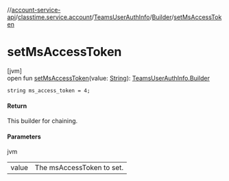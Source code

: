 //[account-service-api](../../../../index.md)/[classtime.service.account](../../index.md)/[TeamsUserAuthInfo](../index.md)/[Builder](index.md)/[setMsAccessToken](set-ms-access-token.md)

# setMsAccessToken

[jvm]\
open fun [setMsAccessToken](set-ms-access-token.md)(value: [String](https://docs.oracle.com/javase/8/docs/api/java/lang/String.html)): [TeamsUserAuthInfo.Builder](index.md)

`string ms_access_token = 4;`

#### Return

This builder for chaining.

#### Parameters

jvm

| | |
|---|---|
| value | The msAccessToken to set. |
